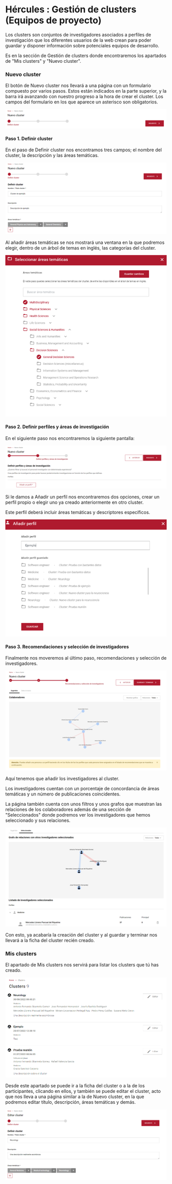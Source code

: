 # Hércules : Gestión de clusters (Equipos de proyecto)



Los clusters son conjuntos de investigadores asociados a perfiles de investigación que los diferentes usuarios de la web crean para poder guardar y disponer información sobre potenciales equipos de desarrollo.

Es en la sección de Gestión de clusters donde encontraremos los apartados de "Mis clusters" y "Nuevo cluster".

### **Nuevo cluster**

El botón de Nuevo cluster nos llevará a una página con un formulario compuesto por varios pasos. Estos están indicados en la parte superior, y la barra irá avanzando con nuestro progreso a la hora de crear el cluster. Los campos del formulario en los que aparece un asterisco son obligatorios.

![](/attachments/598147373/598147974.png)

#### **Paso 1\. Definir cluster**

En el paso de Definir cluster nos encontramos tres campos; el nombre del cluster, la descripción y las áreas temáticas.

![](/attachments/598147373/598147985.png)

Al añadir áreas temáticas se nos mostrará una ventana en la que podremos elegir, dentro de un árbol de temas en inglés, las categorías del cluster.

![](/attachments/598147373/598147979.png)

#### **Paso 2\. Definir perfiles y áreas de investigación**

En el siguiente paso nos encontraremos la siguiente pantalla:

![](/attachments/598147373/598147964.png)

Si le damos a Añadir un perfil nos encontraremos dos opciones, crear un perfil propio o elegir uno ya creado anteriormente en otro cluster.

Este perfil deberá incluir áreas temáticas y descriptores específicos.

![](/attachments/598147373/598147961.png)

#### **Paso 3\. Recomendaciones y selección de investigadores**

Finalmente nos moveremos al último paso, recomendaciones y selección de investigadores.

![](/attachments/598147373/598147969.png)

Aquí tenemos que añadir los investigadores al cluster. 

Los investigadores cuentan con un porcentaje de concordancia de áreas temáticas y un número de publicaciones coincidentes.

La página también cuenta con unos filtros y unos grafos que muestran las relaciones de los colaboradores además de una sección de "Seleccionados" donde podremos ver los investigadores que hemos seleccionado y sus relaciones.

![](/attachments/598147373/598147966.png)

Con esto, ya acabaría la creación del cluster y al guardar y terminar nos llevará a la ficha del cluster recién creado.

### **Mis clusters**

El apartado de Mis clusters nos servirá para listar los clusters que tú has creado.

![](/attachments/598147373/598147994.png)

Desde este apartado se puede ir a la ficha del cluster o a la de los participantes, clicando en ellos, y también se puede editar el cluster, acto que nos lleva a una página similar a la de Nuevo cluster, en la que podremos editar título, descripción, áreas temáticas y demás.

![](/attachments/598147373/598147976.png)

  


  


  


  





